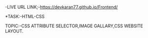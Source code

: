 -LIVE URL LINK;-https://devkaran77.github.io/Frontend/

*TASK:-HTML-CSS

TOPIC:-CSS ATTRIBUTE SELECTOR,IMAGE GALLARY,CSS WEBSITE LAYOUT.